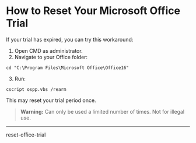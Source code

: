 # How to Reset Your Microsoft Office Trial
If your trial has expired, you can try this workaround:
1. Open CMD as administrator.
2. Navigate to your Office folder:
```
cd "C:\Program Files\Microsoft Office\Office16"
```
3. Run:
```
cscript ospp.vbs /rearm
```
This may reset your trial period once.
> **Warning:** Can only be used a limited number of times. Not for illegal use.
---
reset-office-trial